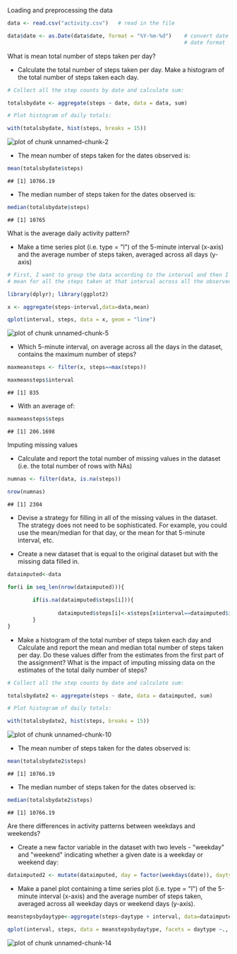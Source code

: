 Loading and preprocessing the data


```r
data <- read.csv("activity.csv")   # read in the file

data$date <- as.Date(data$date, format = "%Y-%m-%d")    # convert date column to 
                                                        # date format
```

What is mean total number of steps taken per day?

- Calculate the total number of steps taken per day. Make a histogram of the total number of steps taken each day.



```r
# Collect all the step counts by date and calculate sum:

totalsbydate <- aggregate(steps ~ date, data = data, sum)

# Plot histogram of daily totals:

with(totalsbydate, hist(steps, breaks = 15))
```

![plot of chunk unnamed-chunk-2](figure/unnamed-chunk-2-1.png) 

- The mean number of steps taken for the dates observed is:


```r
mean(totalsbydate$steps)
```

```
## [1] 10766.19
```

- The median number of steps taken for the dates observed is:


```r
median(totalsbydate$steps)
```

```
## [1] 10765
```

What is the average daily activity pattern?

- Make a time series plot (i.e. type = "l") of the 5-minute interval (x-axis) and   the average number of steps taken, averaged across all days (y-axis)


```r
# First, I want to group the data according to the interval and then I want to find
# mean for all the steps taken at that interval across all the observed days

library(dplyr); library(ggplot2)

x <- aggregate(steps~interval,data=data,mean)

qplot(interval, steps, data = x, geom = "line")
```

![plot of chunk unnamed-chunk-5](figure/unnamed-chunk-5-1.png) 

- Which 5-minute interval, on average across all the days in the dataset, contains the maximum number of steps?


```r
maxmeansteps <- filter(x, steps==max(steps))

maxmeansteps$interval
```

```
## [1] 835
```

- With an average of:


```r
maxmeansteps$steps
```

```
## [1] 206.1698
```

Imputing missing values

- Calculate and report the total number of missing values in the dataset (i.e. the total number of rows with NAs)


```r
numnas <- filter(data, is.na(steps))

nrow(numnas)
```

```
## [1] 2304
```

- Devise a strategy for filling in all of the missing values in the dataset. The strategy does not need to be sophisticated. For example, you could use the mean/median for that day, or the mean for that 5-minute interval, etc.

- Create a new dataset that is equal to the original dataset but with the missing data filled in.


```r
dataimputed<-data

for(i in seq_len(nrow(dataimputed))){
        
        if(is.na(dataimputed$steps[i])){
                
                dataimputed$steps[i]<-x$steps[x$interval==dataimputed$interval[i]]
        }
}
```

- Make a histogram of the total number of steps taken each day and Calculate and report the mean and median total number of steps taken per day. Do these values differ from the estimates from the first part of the assignment? What is the impact of imputing missing data on the estimates of the total daily number of steps?


```r
# Collect all the step counts by date and calculate sum:

totalsbydate2 <- aggregate(steps ~ date, data = dataimputed, sum)

# Plot histogram of daily totals:

with(totalsbydate2, hist(steps, breaks = 15))
```

![plot of chunk unnamed-chunk-10](figure/unnamed-chunk-10-1.png) 

- The mean number of steps taken for the dates observed is:


```r
mean(totalsbydate2$steps)
```

```
## [1] 10766.19
```

- The median number of steps taken for the dates observed is:


```r
median(totalsbydate2$steps)
```

```
## [1] 10766.19
```

Are there differences in activity patterns between weekdays and weekends?

- Create a new factor variable in the dataset with two levels - "weekday" and "weekend" indicating whether a given date is a weekday or weekend day:


```r
dataimputed2 <- mutate(dataimputed, day = factor(weekdays(date)), daytype = factor(ifelse(day =='Saturday' | day =='Sunday','weekend','weekday')))
```

- Make a panel plot containing a time series plot (i.e. type = "l") of the 5-minute interval (x-axis) and the average number of steps taken, averaged across all weekday days or weekend days (y-axis).


```r
meanstepsbydaytype<-aggregate(steps~daytype + interval, data=dataimputed2, mean)

qplot(interval, steps, data = meanstepsbydaytype, facets = daytype ~., geom = "line")
```

![plot of chunk unnamed-chunk-14](figure/unnamed-chunk-14-1.png) 
